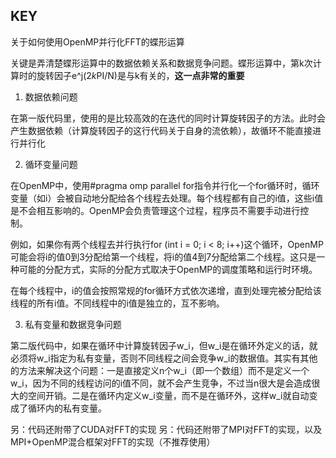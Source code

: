 ## KEY

关于如何使用OpenMP并行化FFT的蝶形运算

关键是弄清楚蝶形运算中的数据依赖关系和数据竞争问题。蝶形运算中，第k次计算时的旋转因子e^j(2*k*PI/N)是与k有关的，**这一点非常的重要**

1. 数据依赖问题

在第一版代码里，使用的是比较高效的在迭代的同时计算旋转因子的方法。此时会产生数据依赖（计算旋转因子的这行代码关于自身的流依赖），故循环不能直接进行并行化

2. 循环变量问题

在OpenMP中，使用#pragma omp parallel for指令并行化一个for循环时，循环变量（如i）会被自动地分配给各个线程去处理。每个线程都有自己的i值，这些i值是不会相互影响的。OpenMP会负责管理这个过程，程序员不需要手动进行控制。

例如，如果你有两个线程去并行执行for (int i = 0; i < 8; i++)这个循环，OpenMP可能会将i的值0到3分配给第一个线程，将i的值4到7分配给第二个线程。这只是一种可能的分配方式，实际的分配方式取决于OpenMP的调度策略和运行时环境。

在每个线程中，i的值会按照常规的for循环方式依次递增，直到处理完被分配给该线程的所有i值。不同线程中的i值是独立的，互不影响。

3. 私有变量和数据竞争问题

第二版代码中，如果在循环中计算旋转因子w_i，但w_i是在循环外定义的话，就必须将w_i指定为私有变量，否则不同线程之间会竞争w_i的数据值。其实有其他的方法来解决这个问题：一是直接定义n个w_i（即一个数组）而不是定义一个w_i，因为不同的线程访问的i值不同，就不会产生竞争，不过当n很大是会造成很大的空间开销。二是在循环内定义w_i变量，而不是在循环外，这样w_i就自动变成了循环内的私有变量。

另：代码还附带了CUDA对FFT的实现
另：代码还附带了MPI对FFT的实现，以及MPI+OpenMP混合框架对FFT的实现（不推荐使用）
